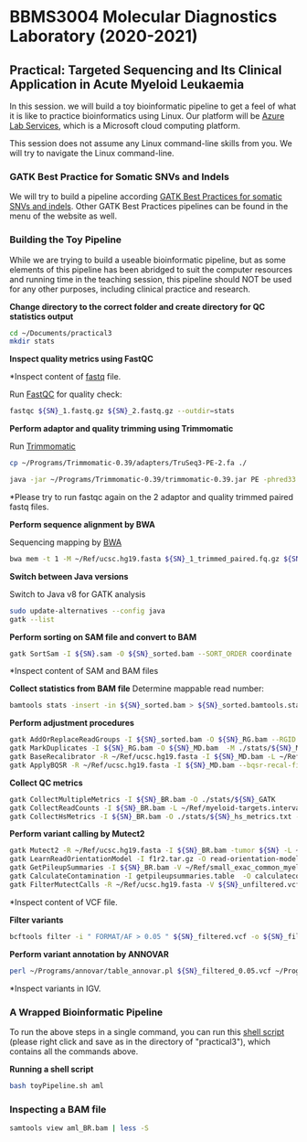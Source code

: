 # BBMS3004 Molecular Diagnostics Laboratory (2020-2021)
## Practical: Targeted Sequencing and Its Clinical Application in Acute Myeloid Leukaemia

In this session. we will build a toy bioinformatic pipeline to get a feel of what it is like to practice bioinformatics using Linux. Our platform will be [Azure Lab Services](https://labs.azure.com/), which is a Microsoft cloud computing platform.

This session does not assume any Linux command-line skills from you. We will try to navigate the Linux command-line.

### GATK Best Practice for Somatic SNVs and Indels

We will try to build a pipeline according [GATK Best Practices for somatic SNVs and indels](https://software.broadinstitute.org/gatk/best-practices/workflow?id=11146). Other GATK Best Practices pipelines can be found in the menu of the website as well.

### Building the Toy Pipeline

While we are trying to build a useable bioinformatic pipeline, but as some elements of this pipeline has been abridged to suit the computer resources and running time in the teaching session, this pipeline should NOT be used for any other purposes, including clinical practice and research.


**Change directory to the correct folder and create directory for QC statistics output**
```bash
cd ~/Documents/practical3
mkdir stats
```

**Inspect quality metrics using FastQC**

*Inspect content of [fastq](https://en.wikipedia.org/wiki/FASTQ_format) file.

Run [FastQC](https://www.bioinformatics.babraham.ac.uk/projects/fastqc/) for quality check:

```bash
fastqc ${SN}_1.fastq.gz ${SN}_2.fastq.gz --outdir=stats
```

**Perform adaptor and quality trimming using Trimmomatic**

Run [Trimmomatic](http://www.usadellab.org/cms/uploads/supplementary/Trimmomatic/TrimmomaticManual_V0.32.pdf)

```bash
cp ~/Programs/Trimmomatic-0.39/adapters/TruSeq3-PE-2.fa ./

java -jar ~/Programs/Trimmomatic-0.39/trimmomatic-0.39.jar PE -phred33 ${SN}_1.fastq.gz ${SN}_2.fastq.gz ${SN}_1_trimmed_paired.fq.gz ${SN}_1_trimmed_unpaired.fq.gz ${SN}_2_trimmed_paired.fq.gz ${SN}_2_trimmed_unpaired.fq.gz ILLUMINACLIP:TruSeq3-PE-2.fa:2:30:10 LEADING:10 TRAILING:10 SLIDINGWINDOW:4:15 MINLEN:40
```
*Please try to run fastqc again on the 2 adaptor and quality trimmed paired fastq files.

**Perform sequence alignment by BWA**

Sequencing mapping by [BWA](http://bio-bwa.sourceforge.net/)

```bash
bwa mem -t 1 -M ~/Ref/ucsc.hg19.fasta ${SN}_1_trimmed_paired.fq.gz ${SN}_2_trimmed_paired.fq.gz > ${SN}.sam
```

**Switch between Java versions**

Switch to Java v8 for GATK analysis
```bash
sudo update-alternatives --config java
gatk --list
```

**Perform sorting on SAM file and convert to BAM**
```bash
gatk SortSam -I ${SN}.sam -O ${SN}_sorted.bam --SORT_ORDER coordinate
```
*Inspect content of SAM and BAM files

**Collect statistics from BAM file**
Determine mappable read number:
```bash
bamtools stats -insert -in ${SN}_sorted.bam > ${SN}_sorted.bamtools.stats
```

**Perform adjustment procedures**
```bash
gatk AddOrReplaceReadGroups -I ${SN}_sorted.bam -O ${SN}_RG.bam --RGID SPACE --RGLB panel --RGPL ILLUMINA --RGPU unit1 --RGSM ${SN}
gatk MarkDuplicates -I ${SN}_RG.bam -O ${SN}_MD.bam  -M ./stats/${SN}_MD.stats --CREATE_INDEX true
gatk BaseRecalibrator -R ~/Ref/ucsc.hg19.fasta -I ${SN}_MD.bam -L ~/Ref/myeloid-targets.interval_list -ip 50 --known-sites ~/Ref/dbsnp_138.hg19.vcf --known-sites ~/Ref/Mills_and_1000G_gold_standard.indels.hg19.vcf -O ${SN}_recal_data.table
gatk ApplyBQSR -R ~/Ref/ucsc.hg19.fasta -I ${SN}_MD.bam --bqsr-recal-file ${SN}_recal_data.table -O ${SN}_BR.bam
```

**Collect QC metrics**
```bash
gatk CollectMultipleMetrics -I ${SN}_BR.bam -O ./stats/${SN}_GATK
gatk CollectReadCounts -I ${SN}_BR.bam -L ~/Ref/myeloid-targets.interval_list --interval-merging-rule OVERLAPPING_ONLY --format TSV -O ./stats/${SN}.counts.tsv
gatk CollectHsMetrics -I ${SN}_BR.bam -O ./stats/${SN}_hs_metrics.txt -R ~/Ref/ucsc.hg19.fasta -BI ~/Ref/myeloid-probe-coords.interval_list -TI ~/Ref/myeloid-targets.interval_list
```

**Perform variant calling by Mutect2**
```bash
gatk Mutect2 -R ~/Ref/ucsc.hg19.fasta -I ${SN}_BR.bam -tumor ${SN} -L ~/Ref/myeloid-targets.interval_list  -germline-resource ~/Ref/af-only-gnomad.myeloid.bedtools.vcf.gz --f1r2-tar-gz f1r2.tar.gz -O ${SN}_unfiltered.vcf
gatk LearnReadOrientationModel -I f1r2.tar.gz -O read-orientation-model.tar.gz
gatk GetPileupSummaries -I ${SN}_BR.bam -V ~/Ref/small_exac_common_myeloid.vcf.gz -L ~/Ref/small_exac_common_myeloid.vcf.gz  -O getpileupsummaries.table
gatk CalculateContamination -I getpileupsummaries.table  -O calculatecontamination.table
gatk FilterMutectCalls -R ~/Ref/ucsc.hg19.fasta -V ${SN}_unfiltered.vcf --contamination-table calculatecontamination.table --ob-priors read-orientation-model.tar.gz -O ${SN}_filtered.vcf
```
*Inspect content of VCF file.

**Filter variants**
```bash 
bcftools filter -i " FORMAT/AF > 0.05 " ${SN}_filtered.vcf -o ${SN}_filtered_0.05.vcf
```

**Perform variant annotation by ANNOVAR**
```bash
perl ~/Programs/annovar/table_annovar.pl ${SN}_filtered_0.05.vcf ~/Programs/annovar/humandb/ -buildver hg19 -out ${SN}_filtered_annotate -remove -protocol refGene,cosmic86,clinvar_20170905,exac03nontcga,gnomad_exome -operation g,f,f,f,f -nastring . -vcfinput
```
*Inspect variants in IGV.

### A Wrapped Bioinformatic Pipeline

To run the above steps in a single command, you can run this [shell script](https://github.com/QMH-HAEM/clinical-bioinformatics-3/raw/master/toyPipeline.sh) (please right click and save as in the directory of "practical3"), which contains all the commands above.

**Running a shell script**
```bash
bash toyPipeline.sh aml
```

### Inspecting a BAM file
```bash
samtools view aml_BR.bam | less -S
```
